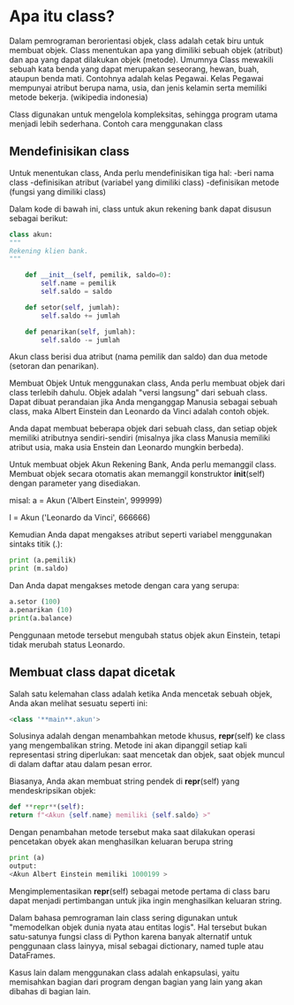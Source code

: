 # Apa itu class?

Dalam pemrograman berorientasi objek, class adalah cetak biru untuk membuat objek. Class menentukan apa yang dimiliki sebuah objek (atribut) dan apa yang dapat dilakukan objek (metode). Umumnya Class mewakili sebuah kata benda yang dapat merupakan seseorang, hewan, buah, ataupun benda mati. Contohnya adalah kelas Pegawai. Kelas Pegawai mempunyai atribut berupa nama, usia, dan jenis kelamin serta memiliki metode bekerja. (wikipedia indonesia)

Class digunakan untuk mengelola kompleksitas, sehingga program utama menjadi lebih sederhana.
Contoh cara menggunakan class

## Mendefinisikan class

Untuk menentukan class, Anda perlu mendefinisikan tiga hal:
-beri nama class
-definisikan atribut (variabel yang dimiliki class)
-definisikan metode (fungsi yang dimiliki class)

Dalam kode di bawah ini, class untuk akun rekening bank dapat disusun sebagai berikut:

```python
class akun:
"""
Rekening klien bank.
"""

    def __init__(self, pemilik, saldo=0):
        self.name = pemilik
        self.saldo = saldo

    def setor(self, jumlah):
        self.saldo += jumlah

    def penarikan(self, jumlah):
        self.saldo -= jumlah
```

Akun class berisi dua atribut (nama pemilik dan saldo) dan dua metode (setoran dan penarikan).

Membuat Objek
Untuk menggunakan class, Anda perlu membuat objek dari class terlebih dahulu. Objek adalah "versi langsung" dari sebuah class. Dapat dibuat perandaian jika Anda menganggap Manusia sebagai sebuah class, maka Albert Einstein dan Leonardo da Vinci adalah contoh objek.

Anda dapat membuat beberapa objek dari sebuah class, dan setiap objek memiliki atributnya sendiri-sendiri (misalnya jika class Manusia memiliki atribut usia, maka usia Enstein dan Leonardo mungkin berbeda).

Untuk membuat objek Akun Rekening Bank, Anda perlu memanggil class. Membuat objek secara otomatis akan memanggil konstruktor **init**(self) dengan parameter yang disediakan.

misal:
a = Akun ('Albert Einstein', 999999)

l = Akun ('Leonardo da Vinci', 666666)

Kemudian Anda dapat mengakses atribut seperti variabel menggunakan sintaks titik (.):
```python
print (a.pemilik)
print (m.saldo)
```
Dan Anda dapat mengakses metode dengan cara yang serupa:
```python
a.setor (100)
a.penarikan (10)
print(a.balance)
```
Penggunaan metode tersebut mengubah status objek akun Einstein, tetapi tidak merubah status Leonardo.

## Membuat class dapat dicetak

Salah satu kelemahan class adalah ketika Anda mencetak sebuah objek, Anda akan melihat sesuatu seperti ini:
```python
<class '**main**.akun'>
```
Solusinya adalah dengan menambahkan metode khusus, **repr**(self) ke class yang mengembalikan string. Metode ini akan dipanggil setiap kali representasi string diperlukan: saat mencetak dan objek, saat objek muncul di dalam daftar atau dalam pesan error.

Biasanya, Anda akan membuat string pendek di **repr**(self) yang mendeskripsikan objek:
```python
def **repr**(self):
return f"<Akun {self.name} memiliki {self.saldo} >"
```
Dengan penambahan metode tersebut maka saat dilakukan operasi pencetakan obyek akan menghasilkan keluaran berupa string

```python
print (a)
output:
<Akun Albert Einstein memiliki 1000199 >
```

Mengimplementasikan **repr**(self) sebagai metode pertama di class baru dapat menjadi pertimbangan untuk jika ingin menghasilkan keluaran string.

Dalam bahasa pemrograman lain class sering digunakan untuk "memodelkan objek dunia nyata atau entitas logis". Hal tersebut bukan satu-satunya fungsi class di Python karena banyak alternatif untuk penggunaan class lainyya, misal sebagai dictionary, named tuple atau DataFrames.

Kasus lain dalam menggunakan class adalah enkapsulasi, yaitu memisahkan bagian dari program dengan bagian yang lain yang akan dibahas di bagian lain.
